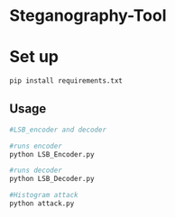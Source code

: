 # Steganography-Tool

# Set up
```bash
pip install requirements.txt
```

## Usage
```python
#LSB_encoder and decoder

#runs encoder
python LSB_Encoder.py

#runs decoder
python LSB_Decoder.py
```

```python
#Histogram attack
python attack.py
```
